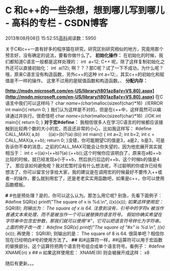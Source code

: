 
# C 和c++的一些杂想，想到哪儿写到哪儿 - 高科的专栏 - CSDN博客

2013年08月08日 15:52:55[高科](https://me.csdn.net/pbymw8iwm)阅读数：5950


关于C和c++一直有好多的程序猿在研究，研究区别研究相似的地方，究竟用那个预言好，没有确定的说法，要看你做什么了。
**初始化操作：**
在初始化的时候，我们都知道C语言一般都是这样处理的：
int  a=12;
C++ 呢，除了这样复制初始化之外还可以直接初始化：
int  a(12);
啊？？？那C呢？试了一下不成功，为什么呢？哦，原来C语言没有构造函数，另外c++的这种 int a=12;，其实c++的初始化和赋值是不一样的操作。
这里不过用的是赋值函数和构造函数。、
**分配内存：**

**[http://msdn.microsoft.com/en-US/library/t801az8a(v=VS.80).aspx](http://msdn.microsoft.com/en-US/library/t801az8a(v=VS.80).aspx)**
在C语言中我们可以这样吗？
char *name=(char*)malloc(sizeof(char)*16)  //ERROR
int main(){
return 0;
}
我们认为这样是不对的，但是在c++中，这样竟然可以编译通过并执行。很奇怪吧
char *name=(char*)malloc(sizeof(char)*16)  //OK
int main(){
return 0;
}
**对于宏\#define：**
我相信很多人在学习C语言的时候都应该接触到比较两个数的大小的宏，而且还非常的小心，比如我这样写：
\#define CALL_MAX( a,b)       ((a)>(b)?(a):(b))
int main()
{
int a=2;
int b=2;
int c = CALL_MAX(a,++b);
return 0;
}没错，你可能期望C的值是3，a是2，b是3，可是告诉你不幸的消息，之前的CALL_MAX可能会让你失望的，因为他宏展开其实就相当于：
int c =((a)>(++b)?(a):(++b));这个时候你应该明白了，原来在a和++b比较的时候，就已经发现a小于++b，然后执行后边的++b，这个时候b的值是4了。
那应该如何避免呢？我对宏暂时没有什么想法呢，不过聪明的你或许已经有想法了，你可以留言分享给大家，我的建议是在调用宏的时候最好不要传入++或者--的操作，要么就别用宏了，还是老老实实用函数吧，如果是c++，你可以使用函数模板。

**\#**
\#也是预处理？是的，你可以这么认为。那怎么用它呢? 别急，先看下面例子：
\#define SQR(x) printf("The square of x is %d.\n", ((x)*(x)));
如果这样使用宏：
SQR(8);
则输出为：
The square of x is 64.
注意到没有，引号中的字符x 被当作普通文本来处理，而不是被当作一个可以被替换的语言符号。
假如你确实希望在字符串中包含宏参数，那我们就可以使用“\#”，它可以把语言符号转化为字符串。上面的例子改一改：
\#define SQR(x) printf("The square of "\#x" is %d.\n", ((x)*(x)));
再使用：
SQR(8);
则输出的是：
The square of 8 is 64.
很简单吧？相信你现在已经明白\#号的使用方法了。
**\#\#**
和\#运算符一样，\#\#运算符可以用于宏函数的替换部分。这个运算符把两个语言符号组合成单个语言符号。看例子：
\#define XNAME(n) x \#\# n
如果这样使用宏：
XNAME(8)
则会被展开成这样：
x8

随后有更新。。。

